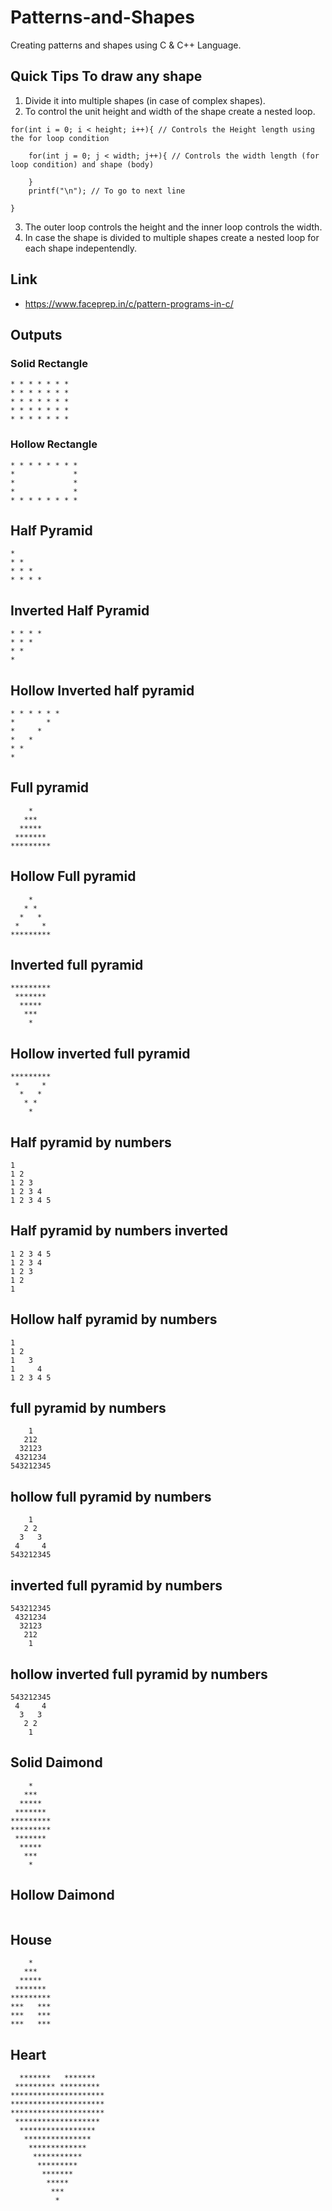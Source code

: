 # Patterns-and-Shapes
Creating patterns and shapes using C &amp; C++ Language.

## Quick Tips To draw any shape 
1. Divide it into multiple shapes (in case of complex shapes).
2. To control the unit height and width of the shape create a nested loop.
```
for(int i = 0; i < height; i++){ // Controls the Height length using the for loop condition
		
	for(int j = 0; j < width; j++){ // Controls the width length (for loop condition) and shape (body)
		
	}
	printf("\n"); // To go to next line
		
}
```
3. The outer loop controls the height and the inner loop controls the width.
4. In case the shape is divided to multiple shapes create a nested loop for each shape indepentendly.

## Link
* https://www.faceprep.in/c/pattern-programs-in-c/

## Outputs

### Solid Rectangle
```
* * * * * * *
* * * * * * *
* * * * * * *
* * * * * * *
* * * * * * *
```

### Hollow Rectangle
```
* * * * * * * *
*             *
*             *
*             *
* * * * * * * *
```

## Half Pyramid
```
*
* *
* * *
* * * *
```

## Inverted Half Pyramid
```
* * * *
* * *
* *
*
```

## Hollow Inverted half pyramid
```
* * * * * *
*       *
*     *
*   *
* *
*
```
## Full pyramid
```
    *
   ***
  *****
 *******
*********
```
## Hollow Full pyramid
```
    *    
   * *
  *   *
 *     *
*********
```

## Inverted full pyramid
```
*********
 *******
  *****
   ***
    *
```

## Hollow inverted full pyramid
```
*********
 *     *
  *   *
   * *
    *
```

## Half pyramid by numbers
```
1 
1 2
1 2 3
1 2 3 4
1 2 3 4 5
```

## Half pyramid by numbers inverted
```
1 2 3 4 5 
1 2 3 4
1 2 3
1 2
1
```

## Hollow half pyramid by numbers
```
1 
1 2
1   3
1     4
1 2 3 4 5
```

## full pyramid by numbers
```
    1    
   212
  32123
 4321234
543212345
```

## hollow full pyramid by numbers
```
    1    
   2 2
  3   3
 4     4
543212345
```
## inverted full pyramid by numbers
```
543212345
 4321234
  32123
   212
    1
```

## hollow inverted full pyramid by numbers
```
543212345
 4     4
  3   3
   2 2
    1
```

## Solid Daimond
```
    *    
   ***
  *****
 *******
*********
*********
 *******
  *****
   ***
    *
```

## Hollow Daimond
```
```

## House
```
    *    
   ***
  *****
 *******
*********
***   ***
***   ***
***   ***
```
## Heart
```
  *******   *******  
 ********* *********
*********************
*********************
*********************
 *******************
  *****************
   ***************
    *************
     ***********
      *********
       *******
        *****
         ***
          *
```
